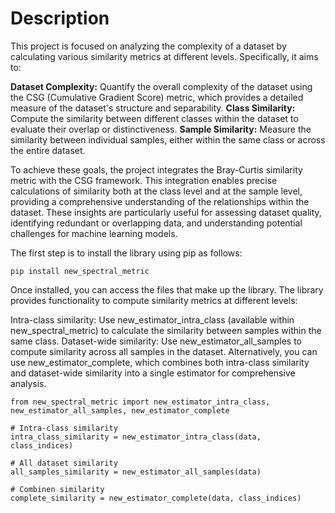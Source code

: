 # Description

This project is focused on analyzing the complexity of a dataset by calculating various similarity metrics at different levels. Specifically, it aims to:

**Dataset Complexity:** Quantify the overall complexity of the dataset using the CSG (Cumulative Gradient Score) metric, which provides a detailed measure of the dataset's structure and separability.
**Class Similarity:** Compute the similarity between different classes within the dataset to evaluate their overlap or distinctiveness.
**Sample Similarity:** Measure the similarity between individual samples, either within the same class or across the entire dataset.

To achieve these goals, the project integrates the Bray-Curtis similarity metric with the CSG framework. This integration enables precise calculations of similarity both at the class level and at the sample level, 
providing a comprehensive understanding of the relationships within the dataset. These insights are particularly useful for assessing dataset quality, identifying redundant or overlapping data, and understanding 
potential challenges for machine learning models.



The first step is to install the library using pip as follows:

```pip install new_spectral_metric``` 

Once installed, you can access the files that make up the library. The library provides functionality to compute similarity metrics at different levels:

Intra-class similarity: Use new_estimator_intra_class (available within new_spectral_metric) to calculate the similarity between samples within the same class.
Dataset-wide similarity: Use new_estimator_all_samples to compute similarity across all samples in the dataset.
Alternatively, you can use new_estimator_complete, which combines both intra-class similarity and dataset-wide similarity into a single estimator for comprehensive analysis.


```
from new_spectral_metric import new_estimator_intra_class, new_estimator_all_samples, new_estimator_complete

# Intra-class similarity 
intra_class_similarity = new_estimator_intra_class(data, class_indices)  

# All dataset similarity 
all_samples_similarity = new_estimator_all_samples(data)  

# Combinen similarity 
complete_similarity = new_estimator_complete(data, class_indices) 
```
